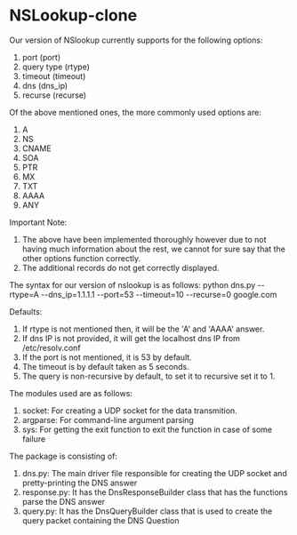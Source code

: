 # NSLookup-clone

Our version of NSlookup currently supports for the following options:
1. port (port)
2. query type (rtype)
3. timeout (timeout)
4. dns (dns_ip)
5. recurse (recurse)

Of the above mentioned ones, the more commonly used options are:
1. A
2. NS
3. CNAME
4. SOA
5. PTR
6. MX
7. TXT
8. AAAA
9. ANY

Important Note:
	
  1. The above have been implemented thoroughly however due to not having much information
	about the rest, we cannot for sure say that the other options function correctly.
  2. The additional records do not get correctly displayed.

The syntax for our version of nslookup is as follows:
  python dns.py --rtype=A --dns_ip=1.1.1.1 --port=53 --timeout=10 --recurse=0 google.com 

Defaults:
1. If rtype is not mentioned then, it will be the 'A' and 'AAAA' answer.
2. If dns IP is not provided, it will get the localhost dns IP from /etc/resolv.conf
3. If the port is not mentioned, it is 53 by default.
4. The timeout is by default taken as 5 seconds.
5. The query is non-recursive by default, to set it to recursive set it to 1.

The modules used are as follows:
1. socket: For creating a UDP socket for the data transmition. 
2. argparse: For command-line argument parsing
3. sys: For getting the exit function to exit the function in case of some failure

The package is consisting of:
1. dns.py: The main driver file responsible for creating the UDP socket and pretty-printing the DNS answer
2. response.py: It has the DnsResponseBuilder class that has the functions parse the DNS answer
3. query.py: It has the DnsQueryBuilder class that is used to create the query packet containing the DNS Question
